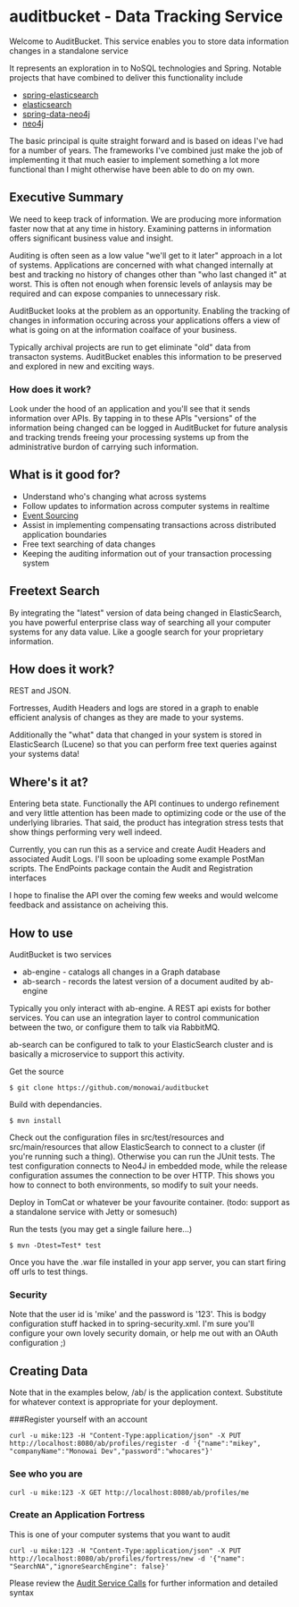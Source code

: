 auditbucket  - Data Tracking Service
===========

Welcome to AuditBucket. This service enables you to store data information changes in a standalone service

It represents an exploration in to NoSQL technologies and Spring. Notable projects that have combined to deliver this functionality include

* [spring-elasticsearch](https://github.com/dadoonet/spring-elasticsearch)
* [elasticsearch](https://github.com/elasticsearch/elasticsearch)
* [spring-data-neo4j](https://github.com/SpringSource/spring-data-neo4j)
* [neo4j](https://github.com/neo4j/neo4j)

The basic principal is quite straight forward and is based on ideas I've had for a number of years. The frameworks I've combined just make the job of implementing it that much easier to implement something a lot more functional than I might otherwise have been able to do on my own.

## Executive Summary
We need to keep track of information. We are producing more information faster now that at any time in history. Examining patterns in information offers significant business value and insight.

Auditing is often seen as a low value "we'll get to it later" approach in a lot of systems. Applications are concerned with what changed internally at best and tracking no history of changes other than "who last changed it" at worst. This is often not enough when forensic levels of anlaysis may be required and can expose companies to unnecessary risk. 

AuditBucket looks at the problem as an opportunity. Enabling the tracking of changes in information occuring across your applications offers a view of what is going on at the information coalface of your business.

Typically archival projects are run to get eliminate "old" data from transacton systems. AuditBucket enables this information to be preserved and explored in new and exciting ways.

### How does it work?
Look under the hood of an application and you'll see that it sends information over APIs. By tapping in to these APIs "versions" of the information being changed can be logged in AuditBucket for future analysis and tracking trends freeing your processing systems up from the administrative burdon of carrying such information. 

## What is it good for?

* Understand who's changing what across systems
* Follow updates to information across computer systems in realtime
* [Event Sourcing](http://martinfowler.com/eaaDev/EventSourcing.html)
* Assist in implementing compensating transactions across distributed application boundaries
* Free text searching of data changes
* Keeping the auditing information out of your transaction processing system

## Freetext Search
By integrating the "latest" version of data being changed in ElasticSearch, you have powerful enterprise class way of searching all your computer systems for any data value. Like a google search for your proprietary information.

## How does it work?

REST and JSON.

Fortresses, Audith Headers and logs are stored in a graph to enable efficient analysis of changes as they are made to your systems.

Additionally the "what" data that changed in your system is stored in ElasticSearch (Lucene) so that you can perform free text queries against your systems data!

## Where's it at?
Entering beta state. Functionally the API continues to undergo refinement and very little attention has been made to optimizing code or the use of the underlying libraries. That said, the product has integration stress tests that show things performing very well indeed.

Currently, you can run this as a service and create Audit Headers and associated Audit Logs. I'll soon be uploading some example PostMan scripts. The EndPoints package contain the Audit and Registration interfaces

I hope to finalise the API over the coming few weeks and would welcome feedback and assistance on acheiving this.

## How to use

AuditBucket is two services
* ab-engine - catalogs all changes in a Graph database
* ab-search - records the latest version of a document audited by ab-engine

Typically you only interact with ab-engine. A REST api exists for bother services. You can use an integration layer to control communication between the two, or configure them to talk via RabbitMQ.

ab-search can be configured to talk to your ElasticSearch cluster and is basically a microservice to support this activity. 

Get the source
```
$ git clone https://github.com/monowai/auditbucket
```

Build with dependancies.
```
$ mvn install
```

Check out the configuration files in src/test/resources and src/main/resources that allow ElasticSearch to connect to a cluster (if you're running such a thing). Otherwise you can run the JUnit tests. The test configuration connects to Neo4J in embedded mode, while the release configuration assumes the connection to be over  HTTP. This shows you how to connect to both environments, so modify to suit your needs.

Deploy in TomCat or whatever be your favourite container. (todo: support as a standalone service with Jetty or somesuch)

Run the tests (you may get a single failure here...)
```
$ mvn -Dtest=Test* test
```

Once you have the .war file installed in your app server, you can start firing off urls to test things.

### Security
Note that the user id is 'mike' and the password is '123'. This is bodgy configuration stuff hacked in to spring-security.xml. I'm sure you'll configure your own lovely security domain, or help me out with an OAuth configuration ;)

## Creating Data
Note that in the examples below, /ab/ is the application context. Substitute for whatever context is appropriate for your deployment.

###Register yourself with an account
```
curl -u mike:123 -H "Content-Type:application/json" -X PUT http://localhost:8080/ab/profiles/register -d '{"name":"mikey", "companyName":"Monowai Dev","password":"whocares"}'
```
### See who you are
```
curl -u mike:123 -X GET http://localhost:8080/ab/profiles/me
```
### Create an Application Fortress 
This is one of your computer systems that you want to audit
```
curl -u mike:123 -H "Content-Type:application/json" -X PUT  http://localhost:8080/ab/profiles/fortress/new -d '{"name": "SearchNA","ignoreSearchEngine": false}'
```

Please review the [Audit Service Calls](https://github.com/monowai/auditbucket/wiki/Audit-Service-Calls) for further information and detailed syntax
